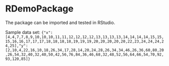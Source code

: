 # RDemoPackage

The package can be imported and tested in RStudio.

Sample data set:
`{"x": [4,4,7,7,8,9,10,10,10,11,11,12,12,12,12,13,13,13,13,14,14,14,14,15,15,15,16,16,17,17,17,18,18,18,18,19,19,19,20,20,20,20,20,22,23,24,24,24,24,25],"y": [2,10,4,22,16,10,18,26,34,17,28,14,20,24,28,26,34,34,46,26,36,60,80,20,26,54,32,40,32,40,50,42,56,76,84,36,46,68,32,48,52,56,64,66,54,70,92,93,120,85]}`
